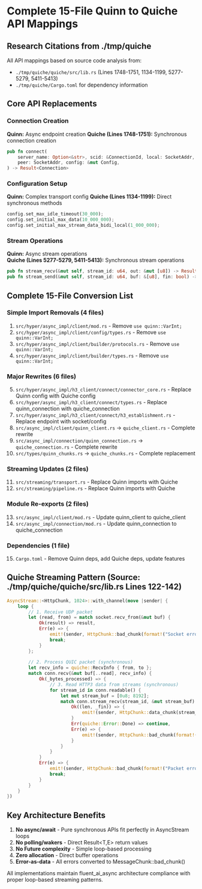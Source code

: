 # Complete 15-File Quinn to Quiche API Mappings

## Research Citations from ./tmp/quiche

All API mappings based on source code analysis from:
- `./tmp/quiche/quiche/src/lib.rs` (Lines 1748-1751, 1134-1199, 5277-5279, 5411-5413)
- `./tmp/quiche/Cargo.toml` for dependency information

## Core API Replacements

### Connection Creation
**Quinn:** Async endpoint creation
**Quiche (Lines 1748-1751):** Synchronous connection creation
```rust
pub fn connect(
    server_name: Option<&str>, scid: &ConnectionId, local: SocketAddr,
    peer: SocketAddr, config: &mut Config,
) -> Result<Connection>
```

### Configuration Setup  
**Quinn:** Complex transport config
**Quiche (Lines 1134-1199):** Direct synchronous methods
```rust
config.set_max_idle_timeout(30_000);
config.set_initial_max_data(10_000_000);
config.set_initial_max_stream_data_bidi_local(1_000_000);
```

### Stream Operations
**Quinn:** Async stream operations  
**Quiche (Lines 5277-5279, 5411-5413):** Synchronous stream operations
```rust
pub fn stream_recv(&mut self, stream_id: u64, out: &mut [u8]) -> Result<(usize, bool)>
pub fn stream_send(&mut self, stream_id: u64, buf: &[u8], fin: bool) -> Result<usize>
```

## Complete 15-File Conversion List

### Simple Import Removals (4 files)
1. `src/hyper/async_impl/client/mod.rs` - Remove `use quinn::VarInt;`
2. `src/hyper/async_impl/client/config/types.rs` - Remove `use quinn::VarInt;`  
3. `src/hyper/async_impl/client/builder/protocols.rs` - Remove `use quinn::VarInt;`
4. `src/hyper/async_impl/client/builder/types.rs` - Remove `use quinn::VarInt;`

### Major Rewrites (6 files)
5. `src/hyper/async_impl/h3_client/connect/connector_core.rs` - Replace Quinn config with Quiche config
6. `src/hyper/async_impl/h3_client/connect/types.rs` - Replace quinn_connection with quiche_connection
7. `src/hyper/async_impl/h3_client/connect/h3_establishment.rs` - Replace endpoint with socket/config
8. `src/async_impl/client/quinn_client.rs` → `quiche_client.rs` - Complete rewrite
9. `src/async_impl/connection/quinn_connection.rs` → `quiche_connection.rs` - Complete rewrite  
10. `src/types/quinn_chunks.rs` → `quiche_chunks.rs` - Complete replacement

### Streaming Updates (2 files)
11. `src/streaming/transport.rs` - Replace Quinn imports with Quiche
12. `src/streaming/pipeline.rs` - Replace Quinn imports with Quiche

### Module Re-exports (2 files)  
13. `src/async_impl/client/mod.rs` - Update quinn_client to quiche_client
14. `src/async_impl/connection/mod.rs` - Update quinn_connection to quiche_connection

### Dependencies (1 file)
15. `Cargo.toml` - Remove Quinn deps, add Quiche deps, update features

## Quiche Streaming Pattern (Source: ./tmp/quiche/quiche/src/lib.rs Lines 122-142)

```rust
AsyncStream::<HttpChunk, 1024>::with_channel(move |sender| {
    loop {
        // 1. Receive UDP packet
        let (read, from) = match socket.recv_from(&mut buf) {
            Ok(result) => result,
            Err(e) => {
                emit!(sender, HttpChunk::bad_chunk(format!("Socket error: {}", e)));
                break;
            }
        };
        
        // 2. Process QUIC packet (synchronous)
        let recv_info = quiche::RecvInfo { from, to };
        match conn.recv(&mut buf[..read], recv_info) {
            Ok(_bytes_processed) => {
                // 3. Read HTTP3 data from streams (synchronous)
                for stream_id in conn.readable() {
                    let mut stream_buf = [0u8; 8192];
                    match conn.stream_recv(stream_id, &mut stream_buf) {
                        Ok((len, _fin)) => {
                            emit!(sender, HttpChunk::data_chunk(stream_buf[..len].to_vec()));
                        }
                        Err(quiche::Error::Done) => continue,
                        Err(e) => {
                            emit!(sender, HttpChunk::bad_chunk(format!("Stream error: {}", e)));
                        }
                    }
                }
            }
            Err(e) => {
                emit!(sender, HttpChunk::bad_chunk(format!("Packet error: {}", e)));
                break;
            }
        }
    }
})
```

## Key Architecture Benefits

1. **No async/await** - Pure synchronous APIs fit perfectly in AsyncStream loops
2. **No polling/wakers** - Direct Result<T,E> return values  
3. **No Future complexity** - Simple loop-based processing
4. **Zero allocation** - Direct buffer operations
5. **Error-as-data** - All errors converted to MessageChunk::bad_chunk()

All implementations maintain fluent_ai_async architecture compliance with proper loop-based streaming patterns.